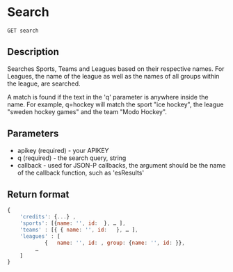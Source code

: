 # Search

    GET search

## Description
Searches Sports, Teams and Leagues based on their respective names. For Leagues, the name of the league as well as the names of all groups within the league, are searched. 

A match is found if the text in the 'q' parameter is anywhere inside the name. For example, q=hockey will match the sport "ice hockey", the league "sweden hockey games" and the team "Modo Hockey".     

## Parameters
* apikey (required) - your APIKEY
* q (required) - the search query, string
* callback - used for JSON-P callbacks, the argument should be the name of the callback function, such as 'esResults' 

## Return format

```javascript	
{ 
	'credits': {...} ,
	'sports': [{name: '', id:  }, … ],
	'teams' : [{ { name: '', id:   }, … ],
	'leagues' : [ 
			{	name: '', id: , group: {name: '', id: }},
		 … 
	]
}  